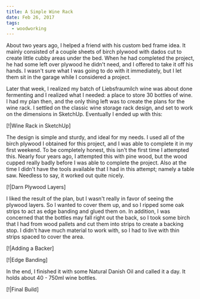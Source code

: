 ```yaml
---
title: A Simple Wine Rack
date: Feb 26, 2017
tags:
  - woodworking
---
```


About two years ago, I helped a friend with his custom bed frame idea. It mainly consisted of a couple sheets of birch plywood with dados cut to create little cubby areas under the bed. When he had completed the project, he had some left over plywood he didn't need, and  I offered to take it off his hands. I wasn't sure what I was going to do with it immediately, but I let them sit in the garage while I considered a project.

Later that week, I realized my batch of Liebsfraumilch wine was about done fermenting and I realized what I needed: a place to store 30 bottles of wine. I had my plan then, and the only thing left was to create the plans for the wine rack. I settled on the classic wine storage rack design, and set to work on the dimensions in SketchUp. Eventually I ended up with this:

[!|Wine Rack in SketchUp]

The design is simple and sturdy, and ideal for my needs. I used all of the birch plywood I obtained for this project, and I was able to complete it in my first weekend. To be completely honest, this isn't the first time I attempted this. Nearly four years ago, I attempted this with pine wood, but the wood cupped really badly before I was able to complete the project. Also at the time I didn't have the tools available that I had in this attempt; namely a table saw. Needless to say, it worked out quite nicely.

[!|Darn Plywood Layers]

I liked the result of the plan, but I wasn't really in favor of seeing the plywood layers. So I wanted to cover them up, and so I ripped some oak strips to act as edge banding and glued them on. In addition, I was concerned that the bottles may fall right out the back, so I took some birch that I had from wood pallets and cut them into strips to create a backing stop. I didn't have much material to work with, so I had to live with thin strips spaced to cover the area.

[!|Adding a Backer]

[!|Edge Banding]

In the end, I finished it with some Natural Danish Oil and called it a day. It holds about 40 - 750ml wine bottles.

[!|Final Build]
